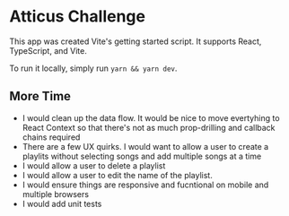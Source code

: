 # Atticus Challenge

This app was created Vite's getting started script. It supports React, TypeScript, and Vite.

To run it locally, simply run `yarn && yarn dev`.

## More Time

- I would clean up the data flow. It would be nice to move evertyhing to React Context so that there's not as much prop-drilling and callback chains required
- There are a few UX quirks. I would want to allow a user to create a playlits without selecting songs and add multiple songs at a time
- I would allow a user to delete a playlist
- I would allow a user to edit the name of the playlist.
- I would ensure things are responsive and fucntional on mobile and multiple browsers
- I would add unit tests
